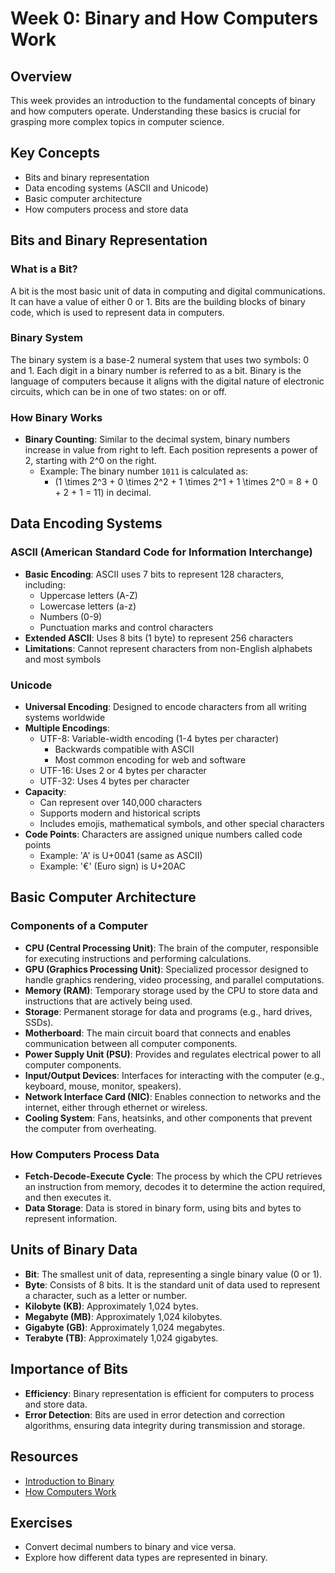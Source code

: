 # Week 0: Binary and How Computers Work

## Overview
This week provides an introduction to the fundamental concepts of binary and how computers operate. Understanding these basics is crucial for grasping more complex topics in computer science.

## Key Concepts
- Bits and binary representation
- Data encoding systems (ASCII and Unicode)
- Basic computer architecture
- How computers process and store data

## Bits and Binary Representation

### What is a Bit?
A bit is the most basic unit of data in computing and digital communications. It can have a value of either 0 or 1. Bits are the building blocks of binary code, which is used to represent data in computers.

### Binary System
The binary system is a base-2 numeral system that uses two symbols: 0 and 1. Each digit in a binary number is referred to as a bit. Binary is the language of computers because it aligns with the digital nature of electronic circuits, which can be in one of two states: on or off.

### How Binary Works
- **Binary Counting**: Similar to the decimal system, binary numbers increase in value from right to left. Each position represents a power of 2, starting with 2^0 on the right.
  - Example: The binary number `1011` is calculated as:
    - \(1 \times 2^3 + 0 \times 2^2 + 1 \times 2^1 + 1 \times 2^0 = 8 + 0 + 2 + 1 = 11\) in decimal.

## Data Encoding Systems

### ASCII (American Standard Code for Information Interchange)
- **Basic Encoding**: ASCII uses 7 bits to represent 128 characters, including:
  - Uppercase letters (A-Z)
  - Lowercase letters (a-z) 
  - Numbers (0-9)
  - Punctuation marks and control characters
- **Extended ASCII**: Uses 8 bits (1 byte) to represent 256 characters
- **Limitations**: Cannot represent characters from non-English alphabets and most symbols

### Unicode
- **Universal Encoding**: Designed to encode characters from all writing systems worldwide
- **Multiple Encodings**:
  - UTF-8: Variable-width encoding (1-4 bytes per character)
    - Backwards compatible with ASCII
    - Most common encoding for web and software
  - UTF-16: Uses 2 or 4 bytes per character
  - UTF-32: Uses 4 bytes per character
- **Capacity**: 
  - Can represent over 140,000 characters
  - Supports modern and historical scripts
  - Includes emojis, mathematical symbols, and other special characters
- **Code Points**: Characters are assigned unique numbers called code points
  - Example: 'A' is U+0041 (same as ASCII)
  - Example: '€' (Euro sign) is U+20AC

## Basic Computer Architecture

### Components of a Computer
- **CPU (Central Processing Unit)**: The brain of the computer, responsible for executing instructions and performing calculations.
- **GPU (Graphics Processing Unit)**: Specialized processor designed to handle graphics rendering, video processing, and parallel computations.
- **Memory (RAM)**: Temporary storage used by the CPU to store data and instructions that are actively being used.
- **Storage**: Permanent storage for data and programs (e.g., hard drives, SSDs).
- **Motherboard**: The main circuit board that connects and enables communication between all computer components.
- **Power Supply Unit (PSU)**: Provides and regulates electrical power to all computer components.
- **Input/Output Devices**: Interfaces for interacting with the computer (e.g., keyboard, mouse, monitor, speakers).
- **Network Interface Card (NIC)**: Enables connection to networks and the internet, either through ethernet or wireless.
- **Cooling System**: Fans, heatsinks, and other components that prevent the computer from overheating.

### How Computers Process Data
- **Fetch-Decode-Execute Cycle**: The process by which the CPU retrieves an instruction from memory, decodes it to determine the action required, and then executes it.
- **Data Storage**: Data is stored in binary form, using bits and bytes to represent information.

## Units of Binary Data
- **Bit**: The smallest unit of data, representing a single binary value (0 or 1).
- **Byte**: Consists of 8 bits. It is the standard unit of data used to represent a character, such as a letter or number.
- **Kilobyte (KB)**: Approximately 1,024 bytes.
- **Megabyte (MB)**: Approximately 1,024 kilobytes.
- **Gigabyte (GB)**: Approximately 1,024 megabytes.
- **Terabyte (TB)**: Approximately 1,024 gigabytes.

## Importance of Bits
- **Efficiency**: Binary representation is efficient for computers to process and store data.
- **Error Detection**: Bits are used in error detection and correction algorithms, ensuring data integrity during transmission and storage.

## Resources
- [Introduction to Binary](https://www.tutorialspoint.com/computer_fundamentals/computer_binary_system.htm)
- [How Computers Work](https://www.howstuffworks.com/computer.htm)

## Exercises
- Convert decimal numbers to binary and vice versa.
- Explore how different data types are represented in binary. 
